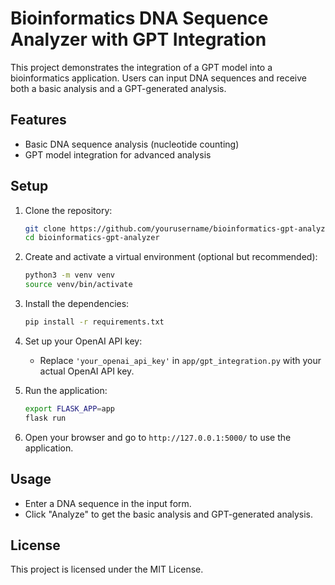 # Bioinformatics DNA Sequence Analyzer with GPT Integration

This project demonstrates the integration of a GPT model into a bioinformatics application. Users can input DNA sequences and receive both a basic analysis and a GPT-generated analysis.

## Features
- Basic DNA sequence analysis (nucleotide counting)
- GPT model integration for advanced analysis

## Setup

1. Clone the repository:
    ```sh
    git clone https://github.com/yourusername/bioinformatics-gpt-analyzer.git
    cd bioinformatics-gpt-analyzer
    ```

2. Create and activate a virtual environment (optional but recommended):
    ```sh
    python3 -m venv venv
    source venv/bin/activate
    ```

3. Install the dependencies:
    ```sh
    pip install -r requirements.txt
    ```

4. Set up your OpenAI API key:
    - Replace `'your_openai_api_key'` in `app/gpt_integration.py` with your actual OpenAI API key.

5. Run the application:
    ```sh
    export FLASK_APP=app
    flask run
    ```

6. Open your browser and go to `http://127.0.0.1:5000/` to use the application.

## Usage

- Enter a DNA sequence in the input form.
- Click "Analyze" to get the basic analysis and GPT-generated analysis.

## License
This project is licensed under the MIT License.
